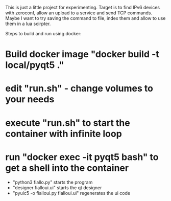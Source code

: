 This is just a little project for experimenting. Target is to find IPv6 devices with zeroconf, allow an upload to a service and send TCP commands. Maybe I want to try saving the command to file, index them and allow to use them in a lua scirpter.  

Steps to build and run using docker:

# Build docker image "docker build -t local/pyqt5 ."
# edit "run.sh" - change volumes to your needs
# execute "run.sh" to start the container with infinite loop
# run "docker exec -it pyqt5 bash" to get a shell into the container

* "python3 fiallo.py" starts the program
* "designer fialloui.ui" starts the qt designer
* "pyuic5 -o fialloui.py fialloui.ui" regenerates the ui code
